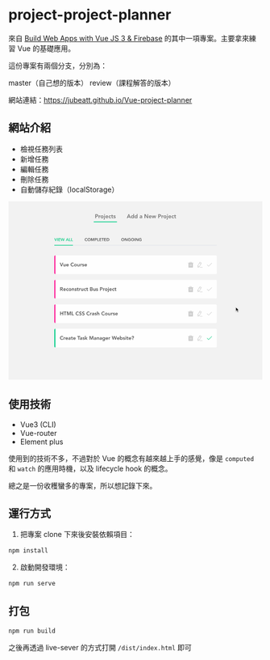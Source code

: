 # project-project-planner

來自 [Build Web Apps with Vue JS 3 & Firebase](https://www.udemy.com/course/build-web-apps-with-vuejs-firebase/) 的其中一項專案。主要拿來練習 Vue 的基礎應用。

這份專案有兩個分支，分別為：

master（自己想的版本）
review（課程解答的版本）

網站連結：https://jubeatt.github.io/Vue-project-planner

## 網站介紹

- 檢視任務列表
- 新增任務
- 編輯任務
- 刪除任務
- 自動儲存紀錄（localStorage）

![demo](demo.gif)

## 使用技術

- Vue3 (CLI)
- Vue-router
- Element plus

使用到的技術不多，不過對於 Vue 的概念有越來越上手的感覺，像是 `computed` 和 `watch` 的應用時機，以及 lifecycle hook 的概念。

總之是一份收穫蠻多的專案，所以想記錄下來。

## 運行方式

1. 把專案 clone 下來後安裝依賴項目：

```bash
npm install
```

2. 啟動開發環境：

```bash
npm run serve
```

## 打包

```bash
npm run build
```

之後再透過 live-sever 的方式打開 `/dist/index.html` 即可
